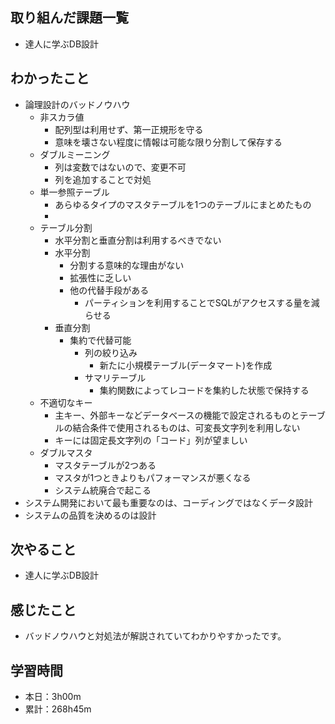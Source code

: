 ## 取り組んだ課題一覧
- 達人に学ぶDB設計
## わかったこと
- 論理設計のバッドノウハウ
    - 非スカラ値
        - 配列型は利用せず、第一正規形を守る
        - 意味を壊さない程度に情報は可能な限り分割して保存する
    - ダブルミーニング
        - 列は変数ではないので、変更不可
        - 列を追加することで対処
    - 単一参照テーブル
        - あらゆるタイプのマスタテーブルを1つのテーブルにまとめたもの
        - 
    - テーブル分割
        - 水平分割と垂直分割は利用するべきでない
        - 水平分割
            - 分割する意味的な理由がない
            - 拡張性に乏しい
            - 他の代替手段がある
                - パーティションを利用することでSQLがアクセスする量を減らせる
        - 垂直分割
            - 集約で代替可能
                - 列の絞り込み
                    - 新たに小規模テーブル(データマート)を作成
                - サマリテーブル
                    - 集約関数によってレコードを集約した状態で保持する
    - 不適切なキー
        - 主キー、外部キーなどデータベースの機能で設定されるものとテーブルの結合条件で使用されるものは、可変長文字列を利用しない
        - キーには固定長文字列の「コード」列が望ましい
    - ダブルマスタ
        - マスタテーブルが2つある
        - マスタが1つときよりもパフォーマンスが悪くなる
        - システム統廃合で起こる
- システム開発において最も重要なのは、コーディングではなくデータ設計
- システムの品質を決めるのは設計
## 次やること
- 達人に学ぶDB設計
## 感じたこと
- バッドノウハウと対処法が解説されていてわかりやすかったです。
## 学習時間
- 本日：3h00m
- 累計：268h45m
